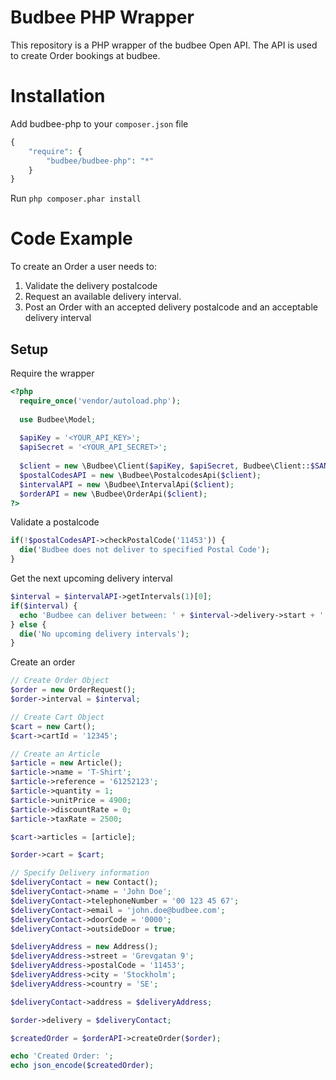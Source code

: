 # Budbee PHP Wrapper
This repository is a PHP wrapper of the budbee Open API. The API is used to create Order bookings at budbee.

# Installation
Add budbee-php to your ```composer.json``` file

```php
{
    "require": {
        "budbee/budbee-php": "*"
    }
}
```

Run ```php composer.phar install```

# Code Example

To create an Order a user needs to:
 1. Validate the delivery postalcode
 2. Request an available delivery interval.
 3. Post an Order with an accepted delivery postalcode and an acceptable delivery interval

## Setup 

Require the wrapper

```php
<?php
  require_once('vendor/autoload.php');
  
  use Budbee\Model;
  
  $apiKey = '<YOUR_API_KEY>';
  $apiSecret = '<YOUR_API_SECRET>';
  
  $client = new \Budbee\Client($apiKey, $apiSecret, Budbee\Client::$SANDBOX);
  $postalCodesAPI = new \Budbee\PostalcodesApi($client);
  $intervalAPI = new \Budbee\IntervalApi($client);
  $orderAPI = new \Budbee\OrderApi($client);
?>
```

Validate a postalcode

```php
if(!$postalCodesAPI->checkPostalCode('11453')) {
  die('Budbee does not deliver to specified Postal Code');
}
```

Get the next upcoming delivery interval

```php
$interval = $intervalAPI->getIntervals(1)[0];
if($interval) {
  echo 'Budbee can deliver between: ' + $interval->delivery->start + ' and ' + $interval->delivery->stop;
} else {
  die('No upcoming delivery intervals');
}
```

Create an order

```php
// Create Order Object
$order = new OrderRequest();
$order->interval = $interval;

// Create Cart Object
$cart = new Cart();
$cart->cartId = '12345';

// Create an Article
$article = new Article();
$article->name = 'T-Shirt';
$article->reference = '61252123';
$article->quantity = 1;
$article->unitPrice = 4900;
$article->discountRate = 0;
$article->taxRate = 2500;

$cart->articles = [article];

$order->cart = $cart;

// Specify Delivery information
$deliveryContact = new Contact();
$deliveryContact->name = 'John Doe';
$deliveryContact->telephoneNumber = '00 123 45 67';
$deliveryContact->email = 'john.doe@budbee.com';
$deliveryContact->doorCode = '0000';
$deliveryContact->outsideDoor = true;

$deliveryAddress = new Address();
$deliveryAddress->street = 'Grevgatan 9';
$deliveryAddress->postalCode = '11453';
$deliveryAddress->city = 'Stockholm';
$deliveryAddress->country = 'SE';

$deliveryContact->address = $deliveryAddress;

$order->delivery = $deliveryContact;

$createdOrder = $orderAPI->createOrder($order);

echo 'Created Order: ';
echo json_encode($createdOrder);

```
